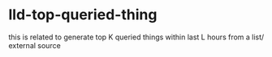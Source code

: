 # lld-top-queried-thing
this is related to generate top K queried things within last L hours from a list/ external source
